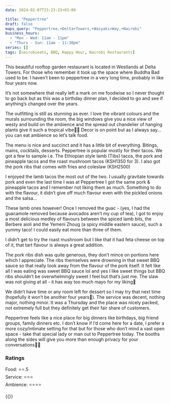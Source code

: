 ```yaml
---
date: 2024-02-07T23:23:23+03:00

title: "Peppertree"
draft: false
maps_query: "Peppertree,+Delta+Towers,+Waiyaki+Way,+Nairobi"
business_hours:
  - "Mon - Wed: 11am - 11pm"
  - "Thurs - Sun: 11am - 11:30pm"
series: []
tags: [nairobieats, BBQ, Happy Hour, Nairobi Restaurants]
---
```


This beautiful rooftop garden restaurant is located in Westlands at Delta Towers. For those who remember it took up the space where Buddha Bad used to be. I haven’t been to peppertree in a very long time, probably in like four years now.

It’s not somewhere that really left a mark on me foodwise so I never thought to go back but as this was a birthday dinner plan, I decided to go and see if anything’s changed over the years.

The outfitting is still as stunning as ever. I love the vibrant colours and the murals surrounding the room, the big windows give you a nice view of westy and build on the ambience and the spread out chandelier of hanging plants give it such a tropical vibe👌🏾 Decor is on point but as I always say… you can eat ambience so let’s talk food.

The menu is nice and succinct and it has a little bit of everything. Bitings, mains, cocktails, desserts. Peppertree is popular mostly for their tacos. We got a few to sample i.e. The Ethiopian style lamb (Tibs) tacos, the pork and pineapple tacos and the roast mushroom tacos (KSH1350 for 3). I also got the pork ribs that comes with fries and coleslaw (KSH2500)

I enjoyed the lamb tacos the most out of the two. I usually gravitate towards pork and even the last time I was at Peppertree I got the same pork & pineapple tacos and I remember not liking them as much. Something to do with the flavour, it didn’t give off much flavour even with the pickled onions and the salsa…

These lamb ones however! Once I removed the guac - (yes, I had the guacamole removed because avocados aren’t my cup of tea), I got to enjoy a most delicious medley of flavours between the spiced lamb bits, the Berbere aioli and the Yemeni Zhoug (a spicy middle eastern sauce), such a yummy taco! I could easily eat more than three of them.

I didn’t get to try the roast mushroom but I like that it had feta cheese on top of it, that tart flavour is always a great addition.

The pork ribs dish was quite generous, they don’t mince on portions here which I appreciate. The ribs themselves were drowning in that sweet BBQ sauce so that really took away from the flavour of the pork itself. It felt like all I was eating was sweet BBQ sauce lol and yes I like sweet things but BBQ ribs shouldn’t be overwhelmingly sweet I feel but that’s just me. The slaw was not giving at all - it has way too much mayo for my liking😬

We didn’t have time or any room left for dessert so I may try that next time (hopefully it won’t be another four years🙈). The service was decent, nothing major, nothing minor. It was a Thursday and the place was nicely packed, not extremely full but they definitely get their fair share of customers.

Peppertree feels like a nice place for big dinners like birthdays, big friend groups, family dinners etc. I don’t know if I’d come here for a date, I prefer a more cozy/intimate setting for that but for those who don’t mind a vast open space - take that special lady or man out to Peppertree today. The booths along the sides will give you more than enough privacy for your conversations👌🏾

### Ratings

Food: ⭐️⭐️.5<br>
Service: ⭐️⭐️⭐️<br>
Ambience: ⭐️⭐️⭐️⭐️<br>

{{<remote-image-gallery key="peppertree">}}
